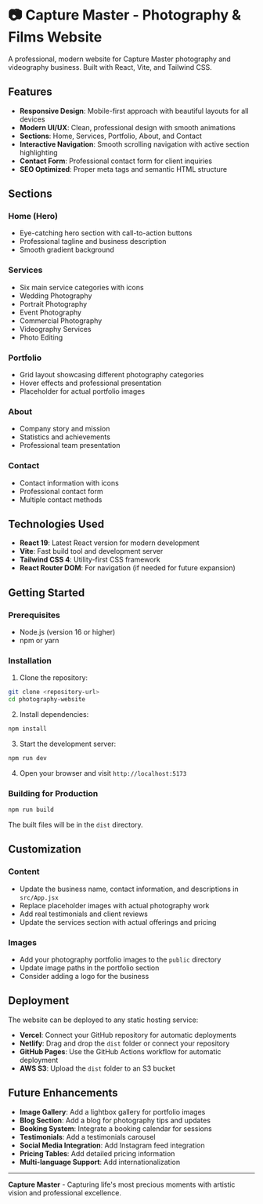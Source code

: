 # 📷 Capture Master - Photography & Films Website

A professional, modern website for Capture Master photography and videography business. Built with React, Vite, and Tailwind CSS.

## Features

- **Responsive Design**: Mobile-first approach with beautiful layouts for all devices
- **Modern UI/UX**: Clean, professional design with smooth animations
- **Sections**: Home, Services, Portfolio, About, and Contact
- **Interactive Navigation**: Smooth scrolling navigation with active section highlighting
- **Contact Form**: Professional contact form for client inquiries
- **SEO Optimized**: Proper meta tags and semantic HTML structure

## Sections

### Home (Hero)
- Eye-catching hero section with call-to-action buttons
- Professional tagline and business description
- Smooth gradient background

### Services
- Six main service categories with icons
- Wedding Photography
- Portrait Photography
- Event Photography
- Commercial Photography
- Videography Services
- Photo Editing

### Portfolio
- Grid layout showcasing different photography categories
- Hover effects and professional presentation
- Placeholder for actual portfolio images

### About
- Company story and mission
- Statistics and achievements
- Professional team presentation

### Contact
- Contact information with icons
- Professional contact form
- Multiple contact methods

## Technologies Used

- **React 19**: Latest React version for modern development
- **Vite**: Fast build tool and development server
- **Tailwind CSS 4**: Utility-first CSS framework
- **React Router DOM**: For navigation (if needed for future expansion)

## Getting Started

### Prerequisites
- Node.js (version 16 or higher)
- npm or yarn

### Installation

1. Clone the repository:
```bash
git clone <repository-url>
cd photography-website
```

2. Install dependencies:
```bash
npm install
```

3. Start the development server:
```bash
npm run dev
```

4. Open your browser and visit `http://localhost:5173`

### Building for Production

```bash
npm run build
```

The built files will be in the `dist` directory.

## Customization

### Content
- Update the business name, contact information, and descriptions in `src/App.jsx`
- Replace placeholder images with actual photography work
- Add real testimonials and client reviews
- Update the services section with actual offerings and pricing

### Images
- Add your photography portfolio images to the `public` directory
- Update image paths in the portfolio section
- Consider adding a logo for the business

## Deployment

The website can be deployed to any static hosting service:

- **Vercel**: Connect your GitHub repository for automatic deployments
- **Netlify**: Drag and drop the `dist` folder or connect your repository
- **GitHub Pages**: Use the GitHub Actions workflow for automatic deployment
- **AWS S3**: Upload the `dist` folder to an S3 bucket

## Future Enhancements

- **Image Gallery**: Add a lightbox gallery for portfolio images
- **Blog Section**: Add a blog for photography tips and updates
- **Booking System**: Integrate a booking calendar for sessions
- **Testimonials**: Add a testimonials carousel
- **Social Media Integration**: Add Instagram feed integration
- **Pricing Tables**: Add detailed pricing information
- **Multi-language Support**: Add internationalization

---

**Capture Master** - Capturing life's most precious moments with artistic vision and professional excellence.
